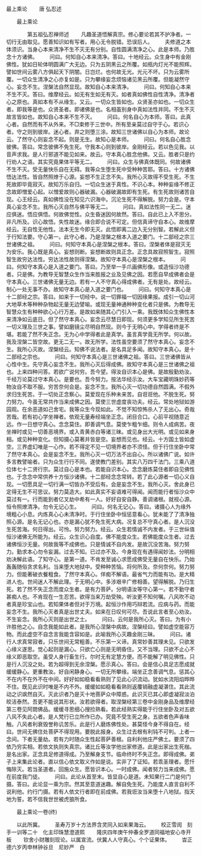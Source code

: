   最上乘论
　　唐 弘忍述




　　最上乘论

　　　　第五祖弘忍禅师述
　　凡趣圣道悟解真宗。修心要论若其不护净者。一切行无由取见。愿善知识如有写者。用心无令脱错。恐误后人。
　　夫修道之本体须识。当身心本来清净不生不灭无有分别。自性圆满清净之心。此是本师。乃胜念十方诸佛。
　　问曰。何知自心本来清净。答曰。十地经云。众生身中有金刚佛性。犹如日轮体明圆满广大无边。只为五阴黑云之所覆。如瓶内灯光不能照辉。譬如世间云雾八方俱起天下阴闇。日岂烂。也何故无光。光元不坏。只为云雾所覆。一切众生清净之心亦复如是。只为攀缘妄念烦恼诸见黑云所覆。但能凝然守心。妄念不生。涅槃法自然显现。故知自心本来清净。
　　问曰。何知自心本来不生不灭。答曰。维摩经云。如无有生如无有灭。如者真如佛性自性清净。清净者心之原也。真如本有不从缘生。又云。一切众生皆如也。众贤圣亦如也。一切众生者。即我等是也。众贤圣者。即诸佛是也。名相虽别身中真如法性并同。不生不灭故言皆如也。故知自心本来不生不灭。
　　问曰。何名自心为本师。答曰。此真心者。自然而有不从外来。不□束修于三世中。所有至亲莫过自守于心。若识心者。守之则到彼岸。迷心者。弃之则堕三涂。故知三世诸佛以自心为本师。故论云。了然守心则妄念不起。则是无生。故知心是本师。
　　问曰。何名自心胜念彼佛。答曰。常念彼佛不免生死。守我本心则到彼岸。金刚经云。若以色见我。以音声求我。是人行邪道不能见如来。故云。守本真心胜念他佛。又云。胜者只是约行劝人之语。其实究竟果体平等无二。
　　问曰。众生与佛真体既同。何故诸佛不生不灭。受无量快乐自在无碍。我等众生堕生死中受种种苦耶。答曰。十方诸佛悟达法性。皆自然照燎于心源。妄想不生正念不失。我所心灭故得不受生死。不生死故即毕竟寂灭。故知万乐自归。一切众生迷于真性。不识心本。种种妄缘不修正念故即憎爱心起。以憎爱故则心器破漏。心器破漏故即有生死。有生死故则诸苦自现。心王经云。真如佛性没在知见六识海中。沉沦生死不得解脱。努力会是。守本真心妄念不生。我所心灭自然与佛平等无二。
　　问曰。真如法性同一无二。迷应俱迷。悟应俱悟。何故佛觉性。众生昏迷因何故然。答曰。自此已上入不思分。非凡所及。识心故悟。失性故迷。缘合即合说不可定。但信真谛守自本心。故维摩经云。无自性无他性。法本无生今即无灭。此悟即离二边入无分别智。若解此义但于行知法要。守心第一。此守心者。乃是涅槃之根本入道之要门。十二部经之宗三世诸佛之祖。
　　问曰。何知守本真心是涅槃之根本。答曰。涅槃者体是寂灭无为安乐。我心既是真心。妄想则断。妄想断故则具正念。正念具故寂照智生。寂照智生故穷达法性。穷达法性故则得涅槃。故知守本真心是涅槃之根本。
　　问曰。何知守本真心是入道之要门。答曰。乃至举一手爪画佛形像。或造恒沙功德者。只是佛。为教导无智慧众生作当来胜报之业及见佛之因。若愿自早成佛者会是守本真心。三世诸佛无量无边。若有一人不守真心得成佛者。无有是处。故经云。制心一处无事不办。故知守本真心是入道之要门也。
　　问曰。何知守本真心是十二部经之宗。答曰。如来于一切经中。说一切罪福一切因缘果报。成引一切山河大地草木等种种杂物起无量无边譬喻。或现无量神通种种变化者只是佛。为教导无智慧众生有种种欲心心行万差。是故如来随其心门引入一乘。我既体知众生佛性本来清净如云底日。但了然守本真心。妄念云尽慧日即现。何须更多学知见所生死苦一切义理及三世之事。譬如磨镜尘尽明自然现。则今于无明心中。学得者终是不堪。若能了然不失正念。无为心中学得者此是真学。虽言真学竟无所学。何以故。我及涅槃二皆空故。更无二无一。故无所学。法性虽空要须了然守本真心。妄念不生。我所心灭故。涅槃经云。知佛不说法者。是名具足多闻。故知守本真心。是十二部经之宗也。
　　问曰。何知守本真心是三世诸佛之祖。答曰。三世诸佛皆从心性中生。先守真心妄念不生。我所心灭后得成佛。故知守本真心是三世诸佛之祖也。上来四种问答。若欲广说何穷。吾今望。得汝自识本心是佛。是故殷勤劝汝。千经万论莫过守本真心。是要也。吾今努力。按法华经示汝。大车宝藏明珠妙药等物汝自不取不服。穷苦奈何会是。妄念不生。我所心灭一切功德自然圆满。不假外求归生死苦。于一切处正念察心。莫爱现在乐种未来苦。自诳诳他。不脱生死。努力努力。今虽无常共作当来成佛之因。莫使三世虚度丧功夫。经云。常处地狱如游园观。在余恶道如己舍宅。我等众生今现如此。不觉不知惊怖杀人了无出心。奇哉苦哉。若有初心学坐禅者。依观无量寿经端坐正念。闭目合口。心前平视随意近远。作一日想守真心。念念莫住。即善调气息。莫使乍粗乍细。则令人成病苦。夜坐禅时或见一切善恶境界。或入青黄赤白等诸三昧。或见身出大光明。或见如来身相。或见种种变化。但知摄心莫著并皆是空。妄想而见也。经云。十方国土皆如虚空。三界虚幻唯是一心作。若不得定不见一切境界者亦不须怪。但于行住坐卧中常了然守本真心。会是妄念不生。我所心灭一切万法不出自心。所以诸佛广说。如许多言教譬喻者。只为众生行行不同。遂使教门差别。其实八万四千法门。三乘八道位体七十二贤行宗。莫过自心是本也。若能自识本心。念念磨炼莫住者即自见佛性也。于念念中常供养十方恒沙诸佛。十二部经念念常转。若了此心源者一切心义自现。一切愿具足一切行满一切皆办不受后有。会是妄念不生。我所心灭。舍此身已定得无生不可思议。努力莫造大。如此真实不妄语难可得闻。闻而能行者恒沙众中莫过有一。行而能到者亿叉劫中希有一人。好好自安自静。善调诸根。就视心源。恒令照燎清净。勿令无记心生。
　　问曰。何名无记心。答曰。诸摄心人为缘外境粗心小息。内炼真心心未清净时。于行住坐卧中恒惩意看心。犹未能了了清净独照心源。是名无记心也。亦是漏心犹不免生死大病。况复总不守真心者。是人沉没生死苦海。何日得出。可怜。努力努力。经云。众生若情诚不内发者。于三世纵值恒沙诸佛无所能为。经云。众生识心自度。佛不能度众生。若佛能度众生者。过去诸佛恒沙无量。何故我等不成佛也。只是情诚不自内发。是故沉没苦海。努力努力。勤求本心勿令妄漏。过去不知。已过亦不及。今身现在有遇得闻妙法。分明相劝决解此语。了知守心。是第一道。不肯发至诚心求愿成佛受无量自在快乐。乃始轰轰随俗贪求名利。当来堕大地狱中。受种种苦恼。将何所及。奈何奈何。努力努力。但能著破衣餐粗食。了然守本真心。佯痴不解语。最省气力而能有功。是大精进人也。世间迷人不解此理。于无明心中。多涉艰辛广修相善。望得解脱。乃归生死。若了然不失正念而度众生者。是有力菩萨。分明语汝等守心第一。若不勤守者甚痴人也。不肯现在一生忍苦。欲得当来万劫受殃。听汝更不知何嘱。八风吹不动者真是珍宝山也。若知果体者但对于万境。起恒沙作用巧辩若流。应病与药。而能妄念不生。我所心灭者真是出世丈夫。如来在日叹何可尽。吾说此言者至心劝汝。不生妄念。我所心灭则是出世之士。
　　问曰。云何是我所心灭。答曰。为有小许胜他之心。自念我能如此者。是我所心涅槃中病故。涅槃经曰。譬如虚空能容万物。而此虚空不自念言我能含容如是。此喻我所心灭趣金刚三昧。
　　问曰。诸行人求真常寂者。只乐世间无常粗善。不乐第一义谛。真常妙善其理未见。只欲发心缘义遂思。觉心起则是漏心。只欲亡心则是无明昏住。又不当理。只欲不止心不缘义即恶取空。虽受人身行畜生行。尔时无有定慧方便。而不能解了明见佛性。只是行人沉没之处。若为超得到无余涅槃。愿示真心。答曰。会是信心具足志愿成就缓缓静心。更重教汝。好自闲静身心。一切无所攀缘。端坐正念善调气息。惩其心不在内不在外不在中间。好好如如稳看看熟则了见此心识流动。犹如水流阳焰晔晔不住。既见此识时唯是不内不外。缓缓如如稳看看熟则返覆销融虚凝湛住。其此流动之识飒然自灭。灭此识者乃是灭十地菩萨众中障惑。此识灭已其心即虚凝寂淡泊皎洁泰然。吾更不能说其形状。汝若欲得者。取涅槃经第三卷中金刚身品及维摩经第三卷见阿閦佛品。缓缓寻思细心搜捡熟看。若此经熟实得能于行住坐卧及对五欲八风不失此心者。是人梵行已立所作已办。究竟不受生死之身。五欲者色声香味触。八风者利衰毁誉称讥苦乐。此是行人磨炼佛性处。甚莫怪今身不得自在。经曰。世间无佛住处菩萨不得现用。要脱此报身。众生过去根有利钝不可判。上者一念间。下者无量劫。若有力时随众生性起菩萨善根。自利利他庄严佛土。要须了四依乃穷实相。若依文执则失真宗。诸比丘等汝学他出家修道。此是出家出生死枷。是名出家。正念具足修道得成。乃至解身支节。临命终时不失正念。即得成佛。弟子上来集此论者。直以信心依文取义作如是说。实非了了证知。若乖圣理者。愿忏悔除灭。若当圣道者。回施众生。愿皆识本心。一时成佛。闻者努力当来成佛。愿在前度我门徒。
　　问曰。此论从首至末。皆显自心是道。未知果行二门是何门摄。答曰。此论显一乘为宗。然其至意道迷趣。解自免生死。乃能度人直言自利不说利他。约行门摄。若有人依文行者即在前成佛。若我诳汝当来堕十八地狱。指天地为誓。若不信我世世被虎狼所食。

　　最上乘论一卷(终)

　　以此所冀。
　　圣寿万岁十方法界含灵同入如来果海云。
　　校正雪訚　刻手一训等二十　化主印珠慧澄道熙
　　隆庆四年庚午仲春全罗道同福地安心寺开板
　　钦舍小财雕刻现论。以属宣流。伏冀人人守真心。个个证果体。
　　旹正德六岁丙申林钟谷旦　尼妙严　白

